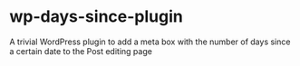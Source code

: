 # wp-days-since-plugin
A trivial WordPress plugin to add a meta box with the number of days since a certain date to the Post editing page

